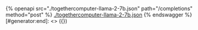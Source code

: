 [#generator:start]: <> ({ "template": "openapi" })
{% openapi src="./togethercomputer-llama-2-7b.json" path="/completions" method="post" %}
[./togethercomputer-llama-2-7b.json](./togethercomputer-llama-2-7b.json)
{% endswagger %}
[#generator:end]: <> ({})
